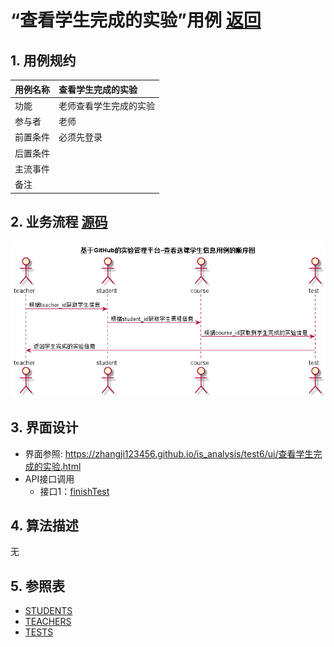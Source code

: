 # “查看学生完成的实验”用例 [返回](../README.md)
## 1. 用例规约

|用例名称|查看学生完成的实验|
|-------|:-------------|
|功能|老师查看学生完成的实验|
|参与者|老师|
|前置条件|必须先登录|
|后置条件| |
|主流事件| |
|备注| |

## 2. 业务流程 [源码](../src/查看学生完成的实验.puml)
![sequence1](../img/查看学生完成的实验.png) 

## 3. 界面设计
- 界面参照:  https://zhangji123456.github.io/is_analysis/test6/ui/查看学生完成的实验.html
- API接口调用
    - 接口1：[finishTest](../jiekou/finishTest.md) 

## 4. 算法描述
无
    
## 5. 参照表
- [STUDENTS](../数据库设计.md/#STUDENTS)
- [TEACHERS](../数据库设计.md/#TEACHERS)
- [TESTS](../数据库设计.md/#TESTS)

